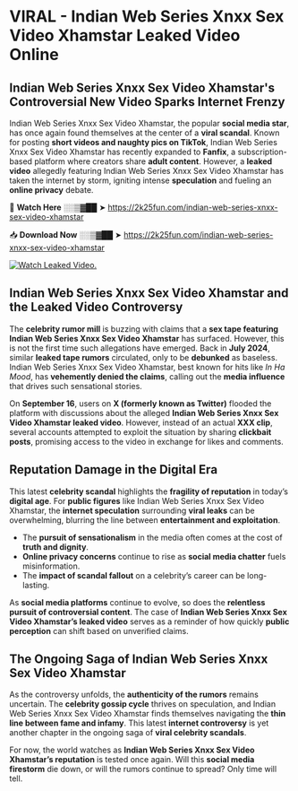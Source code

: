 # VIRAL - Indian Web Series Xnxx Sex Video Xhamstar Leaked Video Online

## **Indian Web Series Xnxx Sex Video Xhamstar's Controversial New Video Sparks Internet Frenzy**  

Indian Web Series Xnxx Sex Video Xhamstar, the popular **social media star**, has once again found themselves at the center of a **viral scandal**. Known for posting **short videos and naughty pics on TikTok**, Indian Web Series Xnxx Sex Video Xhamstar has recently expanded to **Fanfix**, a subscription-based platform where creators share **adult content**. However, a **leaked video** allegedly featuring Indian Web Series Xnxx Sex Video Xhamstar has taken the internet by storm, igniting intense **speculation** and fueling an **online privacy** debate.  

🔴 **Watch Here** ░░▒▓██ ➤ https://2k25fun.com/indian-web-series-xnxx-sex-video-xhamstar  

📥 **Download Now** ░░▒▓██ ➤ https://2k25fun.com/indian-web-series-xnxx-sex-video-xhamstar  

[![Watch Leaked Video.](https://miro.medium.com/v2/resize:fit:828/format:webp/1*cilzJN44JGOrTw9NJCrNHA.gif "Watch Leaked Video")](https://2k25fun.com/indian-web-series-xnxx-sex-video-xhamstar)

## **Indian Web Series Xnxx Sex Video Xhamstar and the Leaked Video Controversy**  

The **celebrity rumor mill** is buzzing with claims that a **sex tape featuring Indian Web Series Xnxx Sex Video Xhamstar** has surfaced. However, this is not the first time such allegations have emerged. Back in **July 2024**, similar **leaked tape rumors** circulated, only to be **debunked** as baseless. Indian Web Series Xnxx Sex Video Xhamstar, best known for hits like *In Ha Mood*, has **vehemently denied the claims**, calling out the **media influence** that drives such sensational stories.  

On **September 16**, users on **X (formerly known as Twitter)** flooded the platform with discussions about the alleged **Indian Web Series Xnxx Sex Video Xhamstar leaked video**. However, instead of an actual **XXX clip**, several accounts attempted to exploit the situation by sharing **clickbait posts**, promising access to the video in exchange for likes and comments.  

## **Reputation Damage in the Digital Era**  

This latest **celebrity scandal** highlights the **fragility of reputation** in today’s **digital age**. For **public figures** like Indian Web Series Xnxx Sex Video Xhamstar, the **internet speculation** surrounding **viral leaks** can be overwhelming, blurring the line between **entertainment and exploitation**.  

- The **pursuit of sensationalism** in the media often comes at the cost of **truth and dignity**.  
- **Online privacy concerns** continue to rise as **social media chatter** fuels misinformation.  
- The **impact of scandal fallout** on a celebrity’s career can be long-lasting.  

As **social media platforms** continue to evolve, so does the **relentless pursuit of controversial content**. The case of **Indian Web Series Xnxx Sex Video Xhamstar’s leaked video** serves as a reminder of how quickly **public perception** can shift based on unverified claims.  

## **The Ongoing Saga of Indian Web Series Xnxx Sex Video Xhamstar**  

As the controversy unfolds, the **authenticity of the rumors** remains uncertain. The **celebrity gossip cycle** thrives on speculation, and Indian Web Series Xnxx Sex Video Xhamstar finds themselves navigating the **thin line between fame and infamy**. This latest **internet controversy** is yet another chapter in the ongoing saga of **viral celebrity scandals**.  

For now, the world watches as **Indian Web Series Xnxx Sex Video Xhamstar’s reputation** is tested once again. Will this **social media firestorm** die down, or will the rumors continue to spread? Only time will tell.